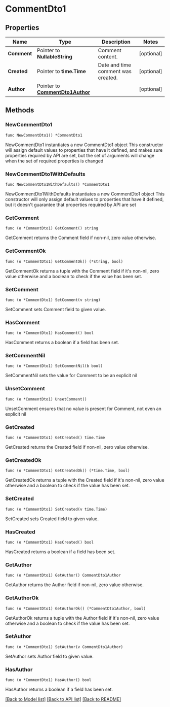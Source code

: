 # CommentDto1

## Properties

Name | Type | Description | Notes
------------ | ------------- | ------------- | -------------
**Comment** | Pointer to **NullableString** | Comment content. | [optional] 
**Created** | Pointer to **time.Time** | Date and time comment was created. | [optional] 
**Author** | Pointer to [**CommentDto1Author**](CommentDto1Author.md) |  | [optional] 

## Methods

### NewCommentDto1

`func NewCommentDto1() *CommentDto1`

NewCommentDto1 instantiates a new CommentDto1 object
This constructor will assign default values to properties that have it defined,
and makes sure properties required by API are set, but the set of arguments
will change when the set of required properties is changed

### NewCommentDto1WithDefaults

`func NewCommentDto1WithDefaults() *CommentDto1`

NewCommentDto1WithDefaults instantiates a new CommentDto1 object
This constructor will only assign default values to properties that have it defined,
but it doesn't guarantee that properties required by API are set

### GetComment

`func (o *CommentDto1) GetComment() string`

GetComment returns the Comment field if non-nil, zero value otherwise.

### GetCommentOk

`func (o *CommentDto1) GetCommentOk() (*string, bool)`

GetCommentOk returns a tuple with the Comment field if it's non-nil, zero value otherwise
and a boolean to check if the value has been set.

### SetComment

`func (o *CommentDto1) SetComment(v string)`

SetComment sets Comment field to given value.

### HasComment

`func (o *CommentDto1) HasComment() bool`

HasComment returns a boolean if a field has been set.

### SetCommentNil

`func (o *CommentDto1) SetCommentNil(b bool)`

 SetCommentNil sets the value for Comment to be an explicit nil

### UnsetComment
`func (o *CommentDto1) UnsetComment()`

UnsetComment ensures that no value is present for Comment, not even an explicit nil
### GetCreated

`func (o *CommentDto1) GetCreated() time.Time`

GetCreated returns the Created field if non-nil, zero value otherwise.

### GetCreatedOk

`func (o *CommentDto1) GetCreatedOk() (*time.Time, bool)`

GetCreatedOk returns a tuple with the Created field if it's non-nil, zero value otherwise
and a boolean to check if the value has been set.

### SetCreated

`func (o *CommentDto1) SetCreated(v time.Time)`

SetCreated sets Created field to given value.

### HasCreated

`func (o *CommentDto1) HasCreated() bool`

HasCreated returns a boolean if a field has been set.

### GetAuthor

`func (o *CommentDto1) GetAuthor() CommentDto1Author`

GetAuthor returns the Author field if non-nil, zero value otherwise.

### GetAuthorOk

`func (o *CommentDto1) GetAuthorOk() (*CommentDto1Author, bool)`

GetAuthorOk returns a tuple with the Author field if it's non-nil, zero value otherwise
and a boolean to check if the value has been set.

### SetAuthor

`func (o *CommentDto1) SetAuthor(v CommentDto1Author)`

SetAuthor sets Author field to given value.

### HasAuthor

`func (o *CommentDto1) HasAuthor() bool`

HasAuthor returns a boolean if a field has been set.


[[Back to Model list]](../README.md#documentation-for-models) [[Back to API list]](../README.md#documentation-for-api-endpoints) [[Back to README]](../README.md)


